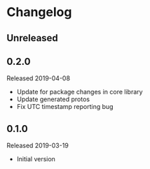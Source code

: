 # Changelog

## Unreleased

## 0.2.0
Released 2019-04-08

- Update for package changes in core library
- Update generated protos
- Fix UTC timestamp reporting bug

## 0.1.0
Released 2019-03-19

- Initial version

